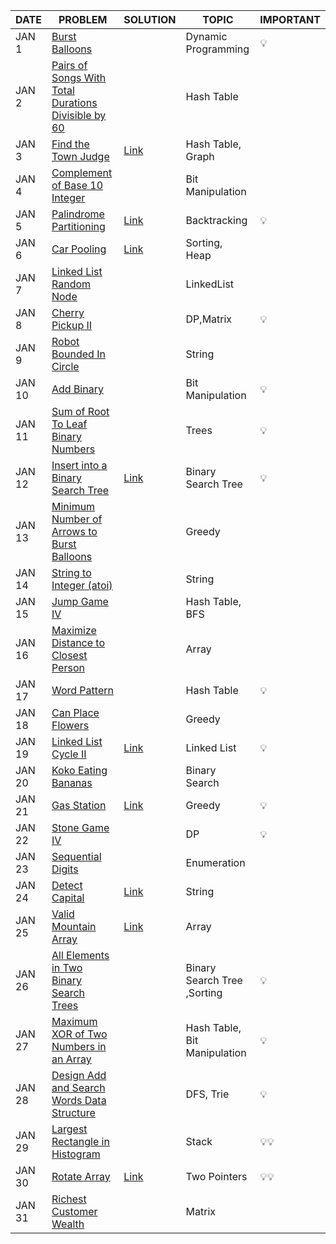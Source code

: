 |DATE|PROBLEM|SOLUTION|TOPIC|IMPORTANT|
|----|-------|--------|-----|---------|
|JAN 1|[Burst Balloons](https://leetcode.com/problems/burst-balloons/)||Dynamic Programming|💡
|JAN 2|[Pairs of Songs With Total Durations Divisible by 60](https://leetcode.com/problems/pairs-of-songs-with-total-durations-divisible-by-60/)||Hash Table|
|JAN 3|[Find the Town Judge](https://leetcode.com/problems/find-the-town-judge/)|[Link](https://github.com/utkarsh006/LeetCode-Grind/blob/main/JAN%20CHALLENGES/JAN%203_Find%20the%20Town%20Judge.md)|Hash Table, Graph|
|JAN 4|[Complement of Base 10 Integer](https://leetcode.com/problems/complement-of-base-10-integer/)||Bit Manipulation|
|JAN 5|[Palindrome Partitioning](https://leetcode.com/problems/palindrome-partitioning/)|[Link](https://github.com/utkarsh006/LeetCode-Grind/blob/main/JAN%20CHALLENGES/JAN%205_Palindrome%20Partitioning.md)|Backtracking|💡
|JAN 6|[Car Pooling](https://leetcode.com/problems/car-pooling/)|[Link](https://github.com/utkarsh006/LeetCode-Grind/blob/main/JAN%20CHALLENGES/JAN%206_Car%20Pooling.cpp)|Sorting, Heap|
|JAN 7|[Linked List Random Node](https://leetcode.com/problems/linked-list-random-node/)||LinkedList|
|JAN 8|[Cherry Pickup II](https://leetcode.com/problems/cherry-pickup-ii/)||DP,Matrix|💡|
|JAN 9|[Robot Bounded In Circle](https://leetcode.com/problems/robot-bounded-in-circle/)||String
|JAN 10|[Add Binary](https://leetcode.com/problems/add-binary/)||Bit Manipulation|💡
|JAN 11|[Sum of Root To Leaf Binary Numbers](https://leetcode.com/problems/sum-of-root-to-leaf-binary-numbers/)||Trees|💡
|JAN 12|[Insert into a Binary Search Tree](https://leetcode.com/problems/insert-into-a-binary-search-tree/)|[Link](https://github.com/utkarsh006/LeetCode-Grind/blob/main/JAN%20CHALLENGES/Jan%2012_Insert%20into%20BST.cpp)|Binary Search Tree|💡
|JAN 13|[Minimum Number of Arrows to Burst Balloons](https://leetcode.com/problems/minimum-number-of-arrows-to-burst-balloons/)||Greedy|
|JAN 14|[String to Integer (atoi)](https://leetcode.com/problems/string-to-integer-atoi/)||String
|JAN 15|[Jump Game IV](https://leetcode.com/problems/jump-game-iv/)||Hash Table, BFS|
|JAN 16|[Maximize Distance to Closest Person](https://leetcode.com/problems/maximize-distance-to-closest-person/)||Array|
|JAN 17|[Word Pattern](https://leetcode.com/problems/word-pattern/)||Hash Table|💡
|JAN 18|[Can Place Flowers](https://leetcode.com/problems/can-place-flowers/)||Greedy
|JAN 19|[Linked List Cycle II](https://leetcode.com/problems/linked-list-cycle-ii/)|[Link](https://github.com/utkarsh006/LeetCode-Grind/blob/main/JAN%20CHALLENGES/JAN%2019_Linked%20List%20Cycle%20II.md)|Linked List|💡
|JAN 20|[Koko Eating Bananas](https://leetcode.com/problems/koko-eating-bananas/)||Binary Search|
|JAN 21|[Gas Station](https://leetcode.com/problems/gas-station/)|[Link](https://github.com/utkarsh006/LeetCode-Grind/blob/main/JAN%20CHALLENGES/JAN%2021_Gas%20Station.cpp)|Greedy|💡
|JAN 22|[Stone Game IV](https://leetcode.com/problems/stone-game-iv/)||DP|💡
|JAN 23|[Sequential Digits](https://leetcode.com/problems/sequential-digits/)||Enumeration|
|JAN 24|[Detect Capital](https://leetcode.com/problems/detect-capital/)|[Link](https://github.com/utkarsh006/LeetCode-Grind/blob/main/JAN%20CHALLENGES/JAN%2024_Detect%20Capital.cpp)|String
|JAN 25|[Valid Mountain Array](https://leetcode.com/problems/valid-mountain-array/)|[Link](https://github.com/utkarsh006/LeetCode-Grind/blob/main/JAN%20CHALLENGES/JAN%2025_Valid%20Mountain%20Array.cpp)|Array
|JAN 26| [All Elements in Two Binary Search Trees](https://leetcode.com/problems/all-elements-in-two-binary-search-trees/)||Binary Search Tree ,Sorting |💡|
|JAN 27| [Maximum XOR of Two Numbers in an Array](https://leetcode.com/problems/maximum-xor-of-two-numbers-in-an-array/)||Hash Table, Bit Manipulation|💡 | 
|JAN 28 | [Design Add and Search Words Data Structure](https://leetcode.com/problems/design-add-and-search-words-data-structure/)||DFS, Trie |💡|
|JAN 29 | [Largest Rectangle in Histogram](https://leetcode.com/problems/largest-rectangle-in-histogram/)|| Stack |💡💡|
|JAN 30 | [Rotate Array](https://leetcode.com/problems/rotate-array/)|[Link](https://github.com/utkarsh006/LeetCode-Grind/blob/main/JAN%20CHALLENGES/JAN%2030_Rotate%20array.cpp)|Two Pointers|💡💡|
|JAN 31 | [ Richest Customer Wealth](https://leetcode.com/problems/richest-customer-wealth/)||Matrix|
